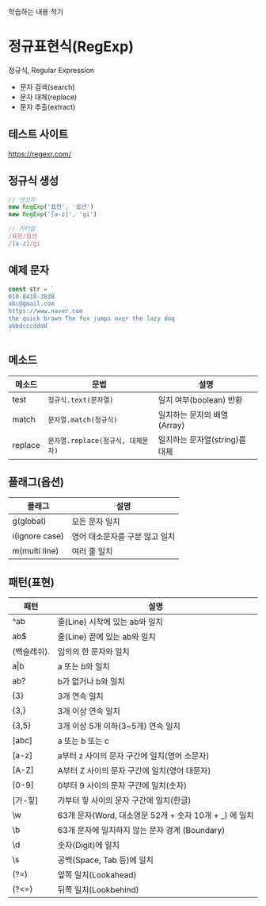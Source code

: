 학습하는 내용 적기 
# 정규표현식(RegExp)

정규식, Regular Expression

- 문자 검색(search)
- 문자 대체(replace)
- 문자 추출(extract)

## 테스트 사이트

https://regexr.com/

## 정규식 생성

```js
// 생성자
new RegExp('표현', '옵션')
new RegExp('[a-z]', 'gi')

// 리터럴
/표현/옵션
/[a-z]/gi

```
## 예제 문자
 ```js
 const str = `
010-8418-3838
abc@gmail.com
https://www.naver.com
the quick brown The fox jumps over the lazy dog
abbdcccdddd
` 
```

## 메소드 
메소드 | 문법 | 설명
--|--|--
test | `정규식.text(문자열)` | 일치 여부(boolean) 반환
match | `문자열.match(정규식)` | 일치하는 문자의 배열(Array)
replace | `문자열.replace(정규식, 대체문자)` | 일치하는 문자열(string)를 대체

## 플래그(옵션)

플래그 | 설명
--|--
g(global) | 모든 문자 일치
i(ignore case) | 영어 대소문자를 구분 않고 일치
m(multi line) | 여러 줄 일치

## 패턴(표현)

패턴 | 설명
--|--
^ab | 줄(Line) 시작에 있는 ab와 일치
ab$ | 줄(Line) 끝에 있는 ab와 일치
(백슬레쉬). | 임의의 한 문자와 일치
a&verbar;b | a 또는 b와 일치
ab? | b가 없거나 b와 일치
{3} | 3개 연속 일치
{3,} | 3개 이상 연속 일치
{3,5} | 3개 이상 5개 이하(3~5개) 연속 일치
[abc] | a 또는 b 또는 c
[a-z] | a부터 z 사이의 문자 구간에 일치(영어 소문자)
[A-Z] | A부터 Z 사이의 문자 구간에 일치(영어 대문자)
[0-9] | 0부터 9 사이의 문자 구간에 일치(숫자)
[가-힣] | 가부터 힣 사이의 문자 구간에 일치(한글)
\w | 63개 문자(Word, 대소영문 52개 + 숫자 10개 + _) 에 일치
\b | 63개 문자에 일치하지 않는 문자 경계 (Boundary)
\d | 숫자(Digit)에 일치
\s | 공백(Space, Tab 등)에 일치
(?=) | 앞쪽 일치(Lookahead)
(?<=) |  뒤쪽 일치(Lookbehind)
